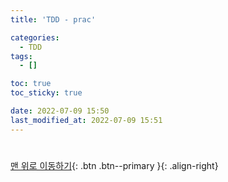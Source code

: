 ```yaml
---
title: 'TDD - prac'

categories:
  - TDD
tags:
  - []

toc: true
toc_sticky: true

date: 2022-07-09 15:50
last_modified_at: 2022-07-09 15:51
---
```


#

[맨 위로 이동하기](#){: .btn .btn--primary }{: .align-right}
